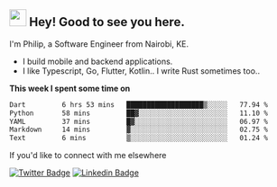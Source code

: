 <h2><img src="https://slackmojis.com/emojis/3643-cool-doge/download" width="30"/> Hey! Good to see you here.</h2>

<p>I'm Philip, a Software Engineer from Nairobi, KE. 

- I build mobile and backend applications.
- I like Typescript, Go, Flutter, Kotlin.. I write Rust sometimes too..</p>

**This week I spent some time on**
<!--START_SECTION:waka-->

```txt
Dart         6 hrs 53 mins   ███████████████████▒░░░░░   77.94 %
Python       58 mins         ██▓░░░░░░░░░░░░░░░░░░░░░░   11.10 %
YAML         37 mins         █▓░░░░░░░░░░░░░░░░░░░░░░░   06.97 %
Markdown     14 mins         ▓░░░░░░░░░░░░░░░░░░░░░░░░   02.75 %
Text         6 mins          ▒░░░░░░░░░░░░░░░░░░░░░░░░   01.24 %
```

<!--END_SECTION:waka-->

If you'd like to connect with me elsewhere

[![Twitter Badge](https://img.shields.io/badge/-Twitter-1ca0f1?style=flat-square&labelColor=1ca0f1&logo=twitter&logoColor=white&link=https://twitter.com/_diogorodrigues)](https://twitter.com/kimathiphil)  [![Linkedin Badge](https://img.shields.io/badge/-LinkedIn-blue?style=flat-square&logo=Linkedin&logoColor=white&link=https://www.linkedin.com/in/philip-kimathi-2604a9114/)](https://www.linkedin.com/in/philip-kimathi-2604a9114/)
